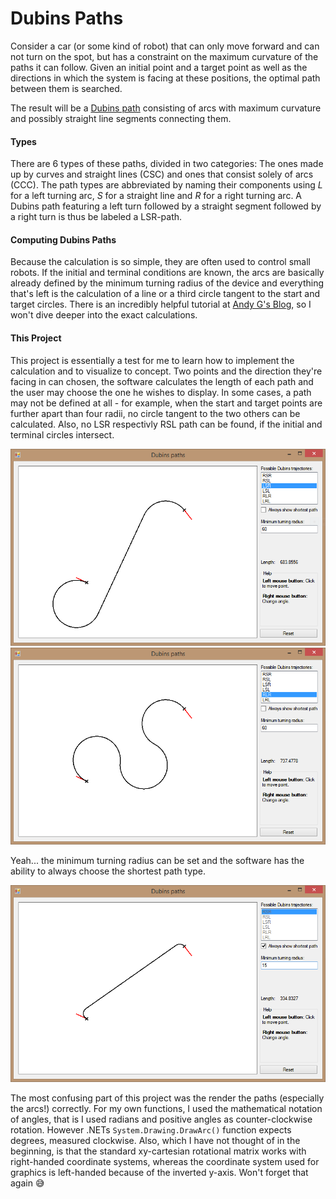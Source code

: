 # Dubins Paths
Consider a car (or some kind of robot) that can only move forward and can not turn on the spot, but has a constraint on the maximum curvature of the paths it can follow. Given an initial point and a target point as well as the directions in which the system is facing at these positions, the optimal path between them is searched.

The result will be a [Dubins path](https://en.wikipedia.org/wiki/Dubins_path) consisting of arcs with maximum curvature and possibly straight line segments connecting them.

#### Types
There are 6 types of these paths, divided in two categories: The ones made up by curves and straight lines (CSC) and ones that consist solely of arcs (CCC). The path types are abbreviated by naming their components using _L_ for a left turning arc, _S_ for a straight line and _R_ for a right turning arc. A Dubins path featuring a left turn followed by a straight segment followed by a right turn is thus be labeled a LSR-path.

#### Computing Dubins Paths
Because the calculation is so simple, they are often used to control small robots. If the initial and terminal conditions are known, the arcs are basically already defined by the minimum turning radius of the device and everything that's left is the calculation of a line or a third circle tangent to the start and target circles.
There is an incredibly helpful tutorial at [Andy G's Blog](https://gieseanw.wordpress.com/2012/10/21/a-comprehensive-step-by-step-tutorial-to-computing-dubins-paths/), so I won't dive deeper into the exact calculations.

#### This Project
This project is essentially a test for me to learn how to implement the calculation and to visualize to concept. Two points and the direction they're facing in can chosen, the software calculates the length of each path and the user may choose the one he wishes to display. In some cases, a path may not be defined at all - for example, when the start and target points are further apart than four radii, no circle tangent to the two others can be calculated. Also, no LSR respectivly RSL path can be found, if the initial and terminal circles intersect.

![This should show a LSR Dubins path :/](Documentation/DubinsPathLSR.png "A LSR Dubins path.")
![This should show a RLR Dubins path :/](Documentation/DubinsPathRLR.png "A RLR Dubins path.")

Yeah... the minimum turning radius can be set and the software has the ability to always choose the shortest path type.

![This should show a RSR Dubins path :(](Documentation/DubinsPathRSRAuto.png "A RSR Dubins path.")

The most confusing part of this project was the render the paths (especially the arcs!) correctly. For my own functions, I used the mathematical notation of angles, that is I used radians and positive angles as counter-clockwise rotation. However .NETs `System.Drawing.DrawArc()` function expects degrees, measured clockwise. Also, which I have not thought of in the beginning, is that the standard xy-cartesian rotational matrix works with right-handed coordinate systems, whereas the coordinate system used for graphics is left-handed because of the inverted y-axis. Won't forget that again :sweat_smile:
